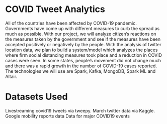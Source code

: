 # COVID Tweet Analytics

All of the countries have been affected by COVID-19 pandemic. Governments have come up with different measures to curb the spread as much as possible. With our project, we will analyze citizen’s reactions on the measures taken by the government and see if the measures have been accepted positively or negatively by the people. With the analysis of twitter location data, we plan to build a system/model which analyzes the places where firm social distancing measures took place and a reduction in COVID cases were seen. In some states, people’s movement did not change much and there was a rapid growth in the number of COVID-19 cases reported. The technologies we will use are Spark, Kafka, MongoDB, Spark ML and Altair.

# Datasets Used

Livestreaming covid19 tweets via tweepy.
March twitter data via Kaggle.
Google mobility reports data
Data for major COVID19 events 
